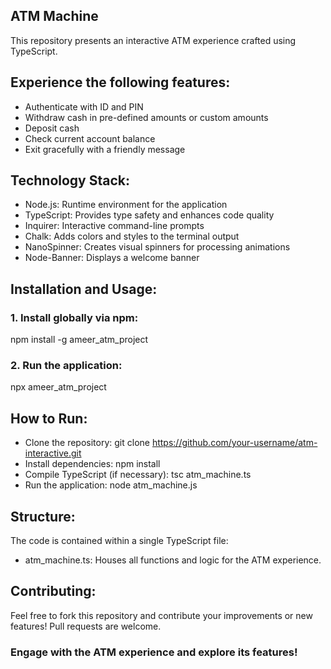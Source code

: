 ## ATM Machine

This repository presents an interactive ATM experience crafted using TypeScript.

## Experience the following features:

- Authenticate with ID and PIN
- Withdraw cash in pre-defined amounts or custom amounts
- Deposit cash
- Check current account balance
- Exit gracefully with a friendly message


## Technology Stack:

- Node.js: Runtime environment for the application
- TypeScript: Provides type safety and enhances code quality
- Inquirer: Interactive command-line prompts
- Chalk: Adds colors and styles to the terminal output
- NanoSpinner: Creates visual spinners for processing animations
- Node-Banner: Displays a welcome banner


## Installation and Usage:

### 1. Install globally via npm:
npm install -g ameer_atm_project

###  2. Run the application:
npx ameer_atm_project


## How to Run:

- Clone the repository: git clone https://github.com/your-username/atm-interactive.git
- Install dependencies: npm install
- Compile TypeScript (if necessary): tsc atm_machine.ts
- Run the application: node atm_machine.js


## Structure:

The code is contained within a single TypeScript file:

- atm_machine.ts: Houses all functions and logic for the ATM experience.

## Contributing:

Feel free to fork this repository and contribute your improvements or new features! Pull requests are welcome.

### Engage with the ATM experience and explore its features!